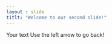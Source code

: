 ```yaml
---
layout : slide
titlt: "Welcome to our second slide!"
---
```

Your text
Use the left arrow to go back!
